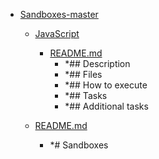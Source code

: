 - <a href = "E:\Node_projects\Node_Way\Education\Timur_Video_Node_Arhitecture\Part_2\Sandboxes-master\cat.Sandboxes-master\dir.Sandboxes-master.md">Sandboxes-master</a>
    - <a href = "E:\Node_projects\Node_Way\Education\Timur_Video_Node_Arhitecture\Part_2\Sandboxes-master\JavaScript\cat.JavaScript\dir.JavaScript.md">JavaScript</a>
        - <a href = "E:\Node_projects\Node_Way\Education\Timur_Video_Node_Arhitecture\Part_2\Sandboxes-master\JavaScript\README.md">README.md</a>
            - *## Description
            - *## Files
            - *## How to execute
            - *## Tasks
            - *## Additional tasks
    
    - <a href = "E:\Node_projects\Node_Way\Education\Timur_Video_Node_Arhitecture\Part_2\Sandboxes-master\README.md">README.md</a>
        - *# Sandboxes

